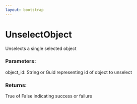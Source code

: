 ```yaml
---
layout: bootstrap
---
```


# UnselectObject

Unselects a single selected object
        

### Parameters:

object_id: String or Guid representing id of object to unselect
        

### Returns:


True of False indicating success or failure
        

